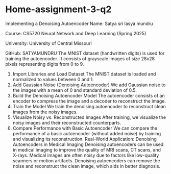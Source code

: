 # Home-assignment-3-q2
Implementing a Denoising Autoencoder
Name: Satya sri lasya mundru

Course: CS5720 Neural Network and Deep Learning (Spring 2025)

University: University of Central Missouri

GitHub: SATYAMUNDRU
The MNIST dataset (handwritten digits) is used for training the autoencoder. It consists of grayscale images of size 28x28 pixels representing digits from 0 to 9.
1. Import Libraries and Load Dataset
The MNIST dataset is loaded and normalized to values between 0 and 1.
2. Add Gaussian Noise (Denoising Autoencoder)
We add Gaussian noise to the images with a mean of 0 and standard deviation of 0.5.
3. Build the Denoising Autoencoder Model
The autoencoder consists of an encoder to compress the image and a decoder to reconstruct the image.
4. Train the Model
We train the denoising autoencoder to reconstruct clean images from the noisy images.
5. Visualize Noisy vs. Reconstructed Images
After training, we visualize the noisy images and their reconstructed counterparts.
6. Compare Performance with Basic Autoencoder
We can compare the performance of a basic autoencoder (without added noise) by training and visualizing its reconstruction.
Real-World Application: Denoising Autoencoders in Medical Imaging
Denoising autoencoders can be used in medical imaging to improve the quality of MRI scans, CT scans, and X-rays. Medical images are often noisy due to factors like low-quality scanners or motion artifacts. Denoising autoencoders can remove the noise and reconstruct the clean image, which aids in better diagnosis.
